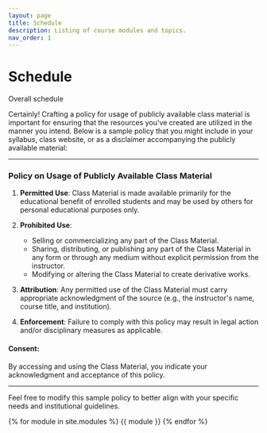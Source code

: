 ```yaml
---
layout: page
title: Schedule
description: Listing of course modules and topics.
nav_order: 1
---
```


# Schedule

Overall schedule

Certainly! Crafting a policy for usage of publicly available class material is important for ensuring that the resources you've created are utilized in the manner you intend. Below is a sample policy that you might include in your syllabus, class website, or as a disclaimer accompanying the publicly available material:

---

### Policy on Usage of Publicly Available Class Material

1. **Permitted Use**: Class Material is made available primarily for the educational benefit of enrolled students and may be used by others for personal educational purposes only.

2. **Prohibited Use**: 
    - Selling or commercializing any part of the Class Material.
    - Sharing, distributing, or publishing any part of the Class Material in any form or through any medium without explicit permission from the instructor.
    - Modifying or altering the Class Material to create derivative works.

3. **Attribution**: Any permitted use of the Class Material must carry appropriate acknowledgment of the source (e.g., the instructor's name, course title, and institution).

4. **Enforcement**: Failure to comply with this policy may result in legal action and/or disciplinary measures as applicable.

#### Consent:
By accessing and using the Class Material, you indicate your acknowledgment and acceptance of this policy.

---

Feel free to modify this sample policy to better align with your specific needs and institutional guidelines.

{% for module in site.modules %}
{{ module }}
{% endfor %}
